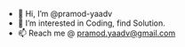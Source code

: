 - 👋 Hi, I’m @pramod-yaadv
- 👀 I’m interested in Coding, find Solution.
- 📫 Reach me @ pramod.yaadv@gmail.com

<!---
pramod-yaadv/pramod-yaadv is a ✨ special ✨ repository because its `README.md` (this file) appears on your GitHub profile.
You can click the Preview link to take a look at your changes.
--->
